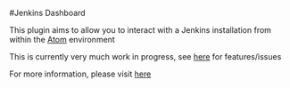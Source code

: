 #Jenkins Dashboard

This plugin aims to allow you to interact with a Jenkins installation from within the [Atom](https://atom.io/) environment

This is currently very much work in progress, see [here](https://github.com/benmatselby/atom-jenkins-dashboard/issues) for features/issues

For more information, please visit [here](http://www.soulbroken.co.uk/code/atom-jenkins-dashboard/)
